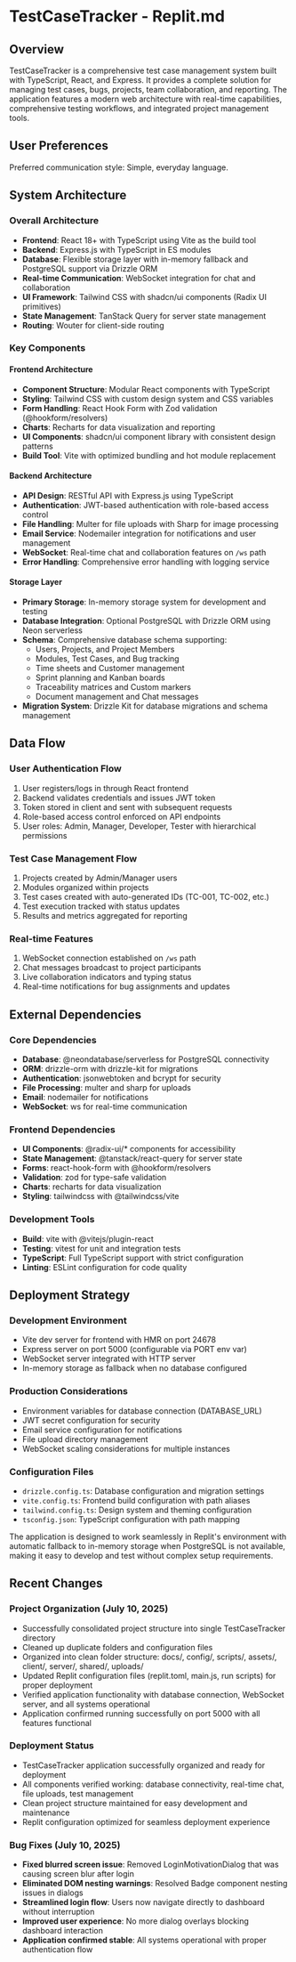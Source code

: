 # TestCaseTracker - Replit.md

## Overview

TestCaseTracker is a comprehensive test case management system built with TypeScript, React, and Express. It provides a complete solution for managing test cases, bugs, projects, team collaboration, and reporting. The application features a modern web architecture with real-time capabilities, comprehensive testing workflows, and integrated project management tools.

## User Preferences

Preferred communication style: Simple, everyday language.

## System Architecture

### Overall Architecture
- **Frontend**: React 18+ with TypeScript using Vite as the build tool
- **Backend**: Express.js with TypeScript in ES modules  
- **Database**: Flexible storage layer with in-memory fallback and PostgreSQL support via Drizzle ORM
- **Real-time Communication**: WebSocket integration for chat and collaboration
- **UI Framework**: Tailwind CSS with shadcn/ui components (Radix UI primitives)
- **State Management**: TanStack Query for server state management
- **Routing**: Wouter for client-side routing

### Key Components

#### Frontend Architecture
- **Component Structure**: Modular React components with TypeScript
- **Styling**: Tailwind CSS with custom design system and CSS variables
- **Form Handling**: React Hook Form with Zod validation (@hookform/resolvers)
- **Charts**: Recharts for data visualization and reporting
- **UI Components**: shadcn/ui component library with consistent design patterns
- **Build Tool**: Vite with optimized bundling and hot module replacement

#### Backend Architecture
- **API Design**: RESTful API with Express.js using TypeScript
- **Authentication**: JWT-based authentication with role-based access control
- **File Handling**: Multer for file uploads with Sharp for image processing
- **Email Service**: Nodemailer integration for notifications and user management
- **WebSocket**: Real-time chat and collaboration features on `/ws` path
- **Error Handling**: Comprehensive error handling with logging service

#### Storage Layer
- **Primary Storage**: In-memory storage system for development and testing
- **Database Integration**: Optional PostgreSQL with Drizzle ORM using Neon serverless
- **Schema**: Comprehensive database schema supporting:
  - Users, Projects, and Project Members
  - Modules, Test Cases, and Bug tracking
  - Time sheets and Customer management
  - Sprint planning and Kanban boards
  - Traceability matrices and Custom markers
  - Document management and Chat messages
- **Migration System**: Drizzle Kit for database migrations and schema management

## Data Flow

### User Authentication Flow
1. User registers/logs in through React frontend
2. Backend validates credentials and issues JWT token
3. Token stored in client and sent with subsequent requests
4. Role-based access control enforced on API endpoints
5. User roles: Admin, Manager, Developer, Tester with hierarchical permissions

### Test Case Management Flow
1. Projects created by Admin/Manager users
2. Modules organized within projects
3. Test cases created with auto-generated IDs (TC-001, TC-002, etc.)
4. Test execution tracked with status updates
5. Results and metrics aggregated for reporting

### Real-time Features
1. WebSocket connection established on `/ws` path
2. Chat messages broadcast to project participants
3. Live collaboration indicators and typing status
4. Real-time notifications for bug assignments and updates

## External Dependencies

### Core Dependencies
- **Database**: @neondatabase/serverless for PostgreSQL connectivity
- **ORM**: drizzle-orm with drizzle-kit for migrations
- **Authentication**: jsonwebtoken and bcrypt for security
- **File Processing**: multer and sharp for uploads
- **Email**: nodemailer for notifications
- **WebSocket**: ws for real-time communication

### Frontend Dependencies
- **UI Components**: @radix-ui/* components for accessibility
- **State Management**: @tanstack/react-query for server state
- **Forms**: react-hook-form with @hookform/resolvers
- **Validation**: zod for type-safe validation
- **Charts**: recharts for data visualization
- **Styling**: tailwindcss with @tailwindcss/vite

### Development Tools
- **Build**: vite with @vitejs/plugin-react
- **Testing**: vitest for unit and integration tests
- **TypeScript**: Full TypeScript support with strict configuration
- **Linting**: ESLint configuration for code quality

## Deployment Strategy

### Development Environment
- Vite dev server for frontend with HMR on port 24678
- Express server on port 5000 (configurable via PORT env var)
- WebSocket server integrated with HTTP server
- In-memory storage as fallback when no database configured

### Production Considerations
- Environment variables for database connection (DATABASE_URL)
- JWT secret configuration for security
- Email service configuration for notifications
- File upload directory management
- WebSocket scaling considerations for multiple instances

### Configuration Files
- `drizzle.config.ts`: Database configuration and migration settings
- `vite.config.ts`: Frontend build configuration with path aliases
- `tailwind.config.ts`: Design system and theming configuration
- `tsconfig.json`: TypeScript configuration with path mapping

The application is designed to work seamlessly in Replit's environment with automatic fallback to in-memory storage when PostgreSQL is not available, making it easy to develop and test without complex setup requirements.

## Recent Changes

### Project Organization (July 10, 2025)
- Successfully consolidated project structure into single TestCaseTracker directory
- Cleaned up duplicate folders and configuration files  
- Organized into clean folder structure: docs/, config/, scripts/, assets/, client/, server/, shared/, uploads/
- Updated Replit configuration files (replit.toml, main.js, run scripts) for proper deployment
- Verified application functionality with database connection, WebSocket server, and all systems operational
- Application confirmed running successfully on port 5000 with all features functional

### Deployment Status
- TestCaseTracker application successfully organized and ready for deployment
- All components verified working: database connectivity, real-time chat, file uploads, test management
- Clean project structure maintained for easy development and maintenance
- Replit configuration optimized for seamless deployment experience

### Bug Fixes (July 10, 2025)
- **Fixed blurred screen issue**: Removed LoginMotivationDialog that was causing screen blur after login
- **Eliminated DOM nesting warnings**: Resolved Badge component nesting issues in dialogs
- **Streamlined login flow**: Users now navigate directly to dashboard without interruption
- **Improved user experience**: No more dialog overlays blocking dashboard interaction
- **Application confirmed stable**: All systems operational with proper authentication flow